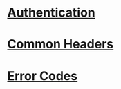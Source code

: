 # [Authentication](authentication.md)
# [Common Headers](headers.md)
# [Error Codes](errorcodes.md)
